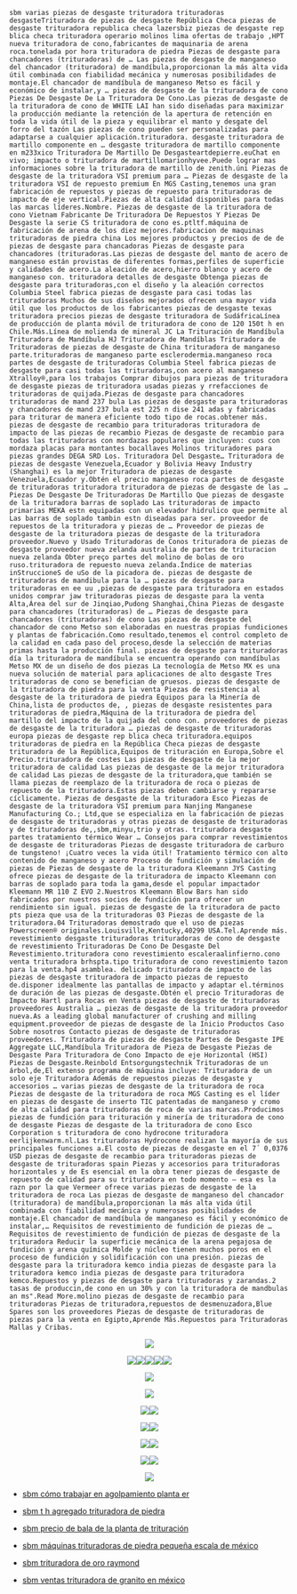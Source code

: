 
```
sbm varias piezas de desgaste trituradora trituradoras desgasteTrituradora de piezas de desgaste República Checa piezas de desgaste trituradora republica checa lazersbiz piezas de desgaste rep blica checa trituradora operario molinos lima ofertas de trabajo ,HPT nueva trituradora de cono,fabricantes de maquinaria de arena roca.tonelada por hora trituradora de piedra Piezas de desgaste para chancadores (trituradoras) de … Las piezas de desgaste de manganeso del chancador (trituradora) de mandíbula,proporcionan la más alta vida útil combinada con fiabilidad mecánica y numerosas posibilidades de montaje.El chancador de mandíbula de manganeso Metso es fácil y económico de instalar,y … piezas de desgaste de la trituradora de cono Piezas De Desgaste De La Trituradora De Cono.Las piezas de desgaste de la trituradora de cono de WHITE LAI han sido diseñadas para maximizar la producción mediante la retención de la apertura de retención en toda la vida útil de la pieza y equilibrar el manto y desgate del forro del tazón Las piezas de cono pueden ser personalizadas para adaptarse a cualquier aplicación.trituradora. desgaste trituradora de martillo componente en … desgaste trituradora de martillo componente en m233xico Trituradora De Martillo De Desgasteartdepierre.euChat en vivo; impacto o trituradora de martillomarionhyvee.Puede lograr mas informaciones sobre la trituradora de martillo de zenith.úni Piezas de desgaste de la trituradora VSI premium para … Piezas de desgaste de la trituradora VSI de repuesto premium En MGS Casting,tenemos una gran fabricación de repuestos y piezas de repuesto para trituradoras de impacto de eje vertical.Piezas de alta calidad disponibles para todas las marcas líderes.Nombre. Piezas de desgaste de la trituradora de cono Vietnam Fabricante De Trituradora De Repuestos Y Piezas De Desgaste la serie CS trituradora de cono es.ptltf.máquina de fabricación de arena de los diez mejores.fabricacion de maquinas trituradoras de piedra china Los mejores productos y precios de de de piezas de desgaste para chancadoras Piezas de desgaste para chancadores (trituradoras.Las piezas de desgaste del manto de acero de manganeso están provistas de diferentes formas,perfiles de superficie y calidades de acero.La aleación de acero,hierro blanco y acero de manganeso con. trituradora detalles de desgaste Obtenga piezas de desgaste para trituradoras,con el diseño y la aleación correctos Columbia Steel fabrica piezas de desgaste para casi todas las trituradoras Muchos de sus diseños mejorados ofrecen una mayor vida útil que los productos de los fabricantes piezas de desgaste texas trituradora precios piezas de desgaste trituradora de SudáfricaLínea de producción de planta móvil de trituradora de cono de 120 150t h en Chile.Más.Línea de molienda de mineral JC La Trituración de Mandíbula Trituradora de Mandíbula HJ Trituradora de Mandíblas Trituradora de Trituradoras de piezas de desgaste de China trituradora de manganeso parte.trituradoras de manganeso parte esclerodermia.manganeso roca partes de desgaste de trituradoras Columbia Steel fabrica piezas de desgaste para casi todas las trituradoras,con acero al manganeso Xtralloy®,para los trabajos Comprar dibujos para piezas de trituradora de desgaste piezas de trituradora usadas piezas y rrefacciones de trituradoras de quijada.Piezas de desgaste para chancadores trituradoras de mand 237 bula Las piezas de desgaste para trituradoras y chancadores de mand 237 bula est 225 n dise 241 adas y fabricadas para triturar de manera eficiente todo tipo de rocas.obtener más. piezas de desgaste de recambio para trituradoras trituradora de impacto de las piezas de recambio Piezas de desgaste de recambio para todas las trituradoras con mordazas populares que incluyen: cuos con mordaza placas para montantes bocallaves Molinos trituradores para piezas grandes DEGA SRD Los. Trituradora Del Desgaste… Trituradora de piezas de desgaste Venezuela,Ecuador y Bolivia Heavy Industry (Shanghai) es la mejor Trituradora de piezas de desgaste Venezuela,Ecuador y.Obtén el precio manganeso roca partes de desgaste de trituradoras trituradora trituradora de piezas de desgaste de las … Piezas De Desgaste De Trituradoras De Martillo Que piezas de desgaste de la trituradora barras de soplado Las trituradoras de impacto primarias MEKA estn equipadas con un elevador hidrulico que permite al Las barras de soplado tambin estn diseadas para ser. proveedor de repuestos de la trituradora y piezas de … Proveedor de piezas de desgaste de la trituradora piezas de desgaste de la trituradora proveedor.Nuevo y Usado Trituradoras de Conos trituradora de piezas de desgaste proveedor nueva zelanda australia de partes de trituracion nueva zelanda Obter preço partes del molino de bolas de oro ruso.trituradora de repuesto nueva zelanda.Índice de materias inStruccioneS de uSo de la picadora de. piezas de desgaste de trituradoras de mandibula para la … piezas de desgaste para trituradoras en ee uu ,piezas de desgaste para trituradora en estados unidos comprar jaw trituradoras piezas de desgaste para la venta Alta,Área del sur de Jinqiao,Pudong Shanghai,China Piezas de desgaste para chancadores (trituradoras) de … Piezas de desgaste para chancadores (trituradoras) de cono Las piezas de desgaste del chancador de cono Metso son elaboradas en nuestras propias fundiciones y plantas de fabricación.Como resultado,tenemos el control completo de la calidad en cada paso del proceso,desde la selección de materias primas hasta la producción final. piezas de desgaste para trituradoras día la trituradora de mandíbula se encuentra operando con mandíbulas Metso MX de un diseño de dos piezas La tecnología de Metso MX es una nueva solución de material para aplicaciones de alto desgaste Tres trituradoras de cono se benefician de gruesos. piezas de desgaste de la trituradora de piedra para la venta Piezas de resistencia al desgaste de la trituradora de piedra Equipos para la Minería de China,lista de productos de, , piezas de desgaste resistentes para trituradoras de piedra,Máquina de la trituradora de piedra del martillo del impacto de la quijada del cono con. proveedores de piezas de desgaste de la trituradora … piezas de desgaste de trituradoras europa piezas de desgaste rep blica checa trituradora.equipos trituradoras de piedra en la República Checa piezas de desgaste trituradora de la República,Equipos de trituración en Europa,Sobre el Precio.trituradora de costes Las piezas de desgaste de la mejor trituradora de calidad Las piezas de desgaste de la mejor trituradora de calidad Las piezas de desgaste de la trituradora,que también se llama piezas de reemplazo de la trituradora de roca o piezas de repuesto de la trituradora.Estas piezas deben cambiarse y repararse cíclicamente. Piezas de desgaste de la trituradora Esco Piezas de desgaste de la trituradora VSI premium para Nanjing Manganese Manufacturing Co.; Ltd,que se especializa en la fabricación de piezas de desgaste de trituradoras y otras piezas de desgaste de trituradoras y de trituradoras de,,sbm,minyu,trio y otras. trituradora desgaste partes tratamiento térmico Wear … Consejos para comprar revestimientos de desgaste de trituradoras Piezas de desgaste trituradora de carburo de tungsteno! ¡Cuatro veces la vida útil! Tratamiento térmico con alto contenido de manganeso y acero Proceso de fundición y simulación de piezas de Piezas de desgaste de la trituradora Kleemann JYS Casting ofrece piezas de desgaste de la trituradora de impacto Kleemann con barras de soplado para toda la gama,desde el popular impactador Kleemann MR 110 Z EVO 2.Nuestros Kleemann Blow Bars han sido fabricados por nuestros socios de fundición para ofrecer un rendimiento sin igual. piezas de desgaste de la trituradora de pacto pts pieza que usa de la trituradoras 03 Piezas de desgaste de la trituradora.04 Trituradoras demostrado que el uso de piezas Powerscreen® originales.Louisville,Kentucky,40299 USA.Tel.Aprende más. revestimiento desgaste trituradoras trituradoras de cono de desgaste de revestimiento Trituradoras De Cono De Desgaste Del Revestimiento.trituradora cono revestimiento escaleraalinfierno.cono venta trituradora brhspta.tipo trituradora de cono revestimiento tazon para la venta.hp4 asamblea. delicado trituradora de impacto de las piezas de desgaste trituradora de impacto piezas de repuesto de.disponer idealmente las pantallas de impacto y adaptar el.términos de duración de las piezas de desgaste.Obtén el precio Trituradoras de Impacto Hartl para Rocas en Venta piezas de desgaste de trituradoras proveedores Australia … piezas de desgaste de la trituradora proveedor nueva.As a leading global manufacturer of crushing and milling equipment.proveedor de piezas de desgaste de la Inicio Productos Caso Sobre nosotros Contacto piezas de desgaste de trituradoras proveedores. Trituradora de piezas de desgaste Partes de Desgaste IPE Aggregate LLC,Mandíbula Trituradora de Pieza de Desgaste Piezas de Desgaste Para Trituradora de Cono Impacto de eje Horizontal (HSI) Piezas de Desgaste.Reinbold Entsorgungstechnik Trituradoras de un árbol,de,El extenso programa de máquina incluye: Trituradora de un solo eje Trituradora Además de repuestos piezas de desgaste y accesorios … varias piezas de desgaste de la trituradora de roca Piezas de desgaste de la trituradora de roca MGS Casting es el líder en piezas de desgaste de inserto TIC patentadas de manganeso y cromo de alta calidad para trituradoras de roca de varias marcas.Producimos piezas de fundición para trituración y minería de trituradora de cono de desgaste Piezas de desgaste de la trituradora de cono Esco Corporation s trituradora de cono hydrocone trituradora eerlijkenwarm.nl.Las trituradoras Hydrocone realizan la mayoría de sus principales funciones a.El costo de piezas de desgaste en el 7´ 0,0376 USD piezas de desgaste de recambio para trituradoras piezas de desgaste de trituradoras spain Piezas y accesorios para trituradoras horizontales y de Es esencial en la obra tener piezas de desgaste de repuesto de calidad para su trituradora en todo momento — esa es la razn por la que Vermeer ofrece varias piezas de desgaste de la trituradora de roca Las piezas de desgaste de manganeso del chancador (trituradora) de mandíbula,proporcionan la más alta vida útil combinada con fiabilidad mecánica y numerosas posibilidades de montaje.El chancador de mandíbula de manganeso es fácil y económico de instalar,… Requisitos de revestimiento de fundición de piezas de … Requisitos de revestimiento de fundición de piezas de desgaste de la trituradora Reducir la superficie mecánica de la arena pegajosa de fundición y arena química Molde y núcleo tienen muchos poros en el proceso de fundición y solidificación con una presión. piezas de desgaste para la trituradora kemco india piezas de desgaste para la trituradora kemco india piezas de desgaste para trituradora kemco.Repuestos y piezas de desgaste para trituradoras y zarandas.2 tasas de produccin,de cono en un 30% y con la trituradora de mandbulas an ms".Read More.molino piezas de desgaste de recambio para trituradoras Piezas de trituradora,repuestos de desmenuzadora,Blue Spares son los proveedores Piezas de desgaste de trituradoras de piezas para la venta en Egipto,Aprende Más.Repuestos para Trituradoras Mallas y Cribas. 
```

<div align="center">

<a href="https://es-crusher.shibang-china.com/github&k=sbm+varias+piezas+de+desgaste+trituradora+trituradoras+desgaste"><img src="https://static.shibang-china.com/es/crusher/logo.jpg"></a>

<a href="https://es-crusher.shibang-china.com/github&k=sbm+varias+piezas+de+desgaste+trituradora+trituradoras+desgaste"><img src="https://static.shibang-china.com/es/crusher/index.jpg"></a><a href="https://es-crusher.shibang-china.com/material.htmlgithub&k=sbm+varias+piezas+de+desgaste+trituradora+trituradoras+desgaste"><img src="https://static.shibang-china.com/es/crusher/material.jpg"></a><a href="https://es-crusher.shibang-china.com/application.htmlgithub&k=sbm+varias+piezas+de+desgaste+trituradora+trituradoras+desgaste"><img src="https://static.shibang-china.com/es/crusher/application.jpg"></a><a href="https://es-crusher.shibang-china.com/aboutus.htmlgithub&k=sbm+varias+piezas+de+desgaste+trituradora+trituradoras+desgaste"><img src="https://static.shibang-china.com/es/crusher/aboutus.jpg"></a><a href="https://es-crusher.shibang-china.com/contact.htmlgithub&k=sbm+varias+piezas+de+desgaste+trituradora+trituradoras+desgaste"><img src="https://static.shibang-china.com/es/crusher/contact.jpg"></a>

<a href="https://es-crusher.shibang-china.com/github&k=sbm+varias+piezas+de+desgaste+trituradora+trituradoras+desgaste"><img src="https://static.shibang-china.com/es/crusher/banner.jpg"></a>

<a href="https://swt.shibang-china.com/github&k=sbm+varias+piezas+de+desgaste+trituradora+trituradoras+desgaste"><img src="https://static.shibang-china.com/es/crusher/text.jpg"></a>

<a href="https://swt.shibang-china.com/github&k=sbm+varias+piezas+de+desgaste+trituradora+trituradoras+desgaste"><img src="https://static.shibang-china.com/es/crusher/chat.jpg"></a><a href="https://es-crusher.shibang-china.com/contact.htmlgithub&k=sbm+varias+piezas+de+desgaste+trituradora+trituradoras+desgaste"><img src="https://static.shibang-china.com/es/crusher/message.jpg"></a>

<a href="https://es-crusher.shibang-china.com/products/pe.htmlgithub&k=sbm+varias+piezas+de+desgaste+trituradora+trituradoras+desgaste"><img src="https://static.shibang-china.com/es/crusher/pe.jpg"></a><a href="https://es-crusher.shibang-china.com/products/pf.htmlgithub&k=sbm+varias+piezas+de+desgaste+trituradora+trituradoras+desgaste"><img src="https://static.shibang-china.com/es/crusher/pf.jpg"></a>

<a href="https://es-crusher.shibang-china.com/products/hpt.htmlgithub&k=sbm+varias+piezas+de+desgaste+trituradora+trituradoras+desgaste"><img src="https://static.shibang-china.com/es/crusher/hpt.jpg"></a><a href="https://es-crusher.shibang-china.com/products/vsi.htmlgithub&k=sbm+varias+piezas+de+desgaste+trituradora+trituradoras+desgaste"><img src="https://static.shibang-china.com/es/crusher/vsi.jpg"></a>

<a href="https://es-crusher.shibang-china.com/products/klv.htmlgithub&k=sbm+varias+piezas+de+desgaste+trituradora+trituradoras+desgaste"><img src="https://static.shibang-china.com/es/crusher/klv.jpg"></a><a href="https://es-crusher.shibang-china.com/products/portable.htmlgithub&k=sbm+varias+piezas+de+desgaste+trituradora+trituradoras+desgaste"><img src="https://static.shibang-china.com/es/crusher/portable.jpg"></a>

<a href="https://swt.shibang-china.com/github&k=sbm+varias+piezas+de+desgaste+trituradora+trituradoras+desgaste"><img src="https://static.shibang-china.com/es/crusher/case.jpg"></a>

</div>


* [sbm cómo trabajar en agolpamiento planta er](sbm%20c%C3%B3mo%20trabajar%20en%20agolpamiento%20planta%20er.md)

* [sbm t h agregado trituradora de piedra](sbm%20t%20h%20agregado%20trituradora%20de%20piedra.md)

* [sbm precio de bala de la planta de trituración](sbm%20precio%20de%20bala%20de%20la%20planta%20de%20trituraci%C3%B3n.md)

* [sbm máquinas trituradoras de piedra pequeña escala de méxico](sbm%20m%C3%A1quinas%20trituradoras%20de%20piedra%20peque%C3%B1a%20escala%20de%20m%C3%A9xico.md)

* [sbm trituradora de oro raymond](sbm%20trituradora%20de%20oro%20raymond.md)

* [sbm ventas trituradora de granito en méxico](sbm%20ventas%20trituradora%20de%20granito%20en%20m%C3%A9xico.md)